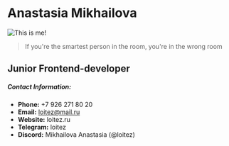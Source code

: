 # Anastasia Mikhailova

![This is me!](https://avatars.githubusercontent.com/u/87999189?v=4)

> If you're the smartest person in the room, you're in the wrong room

## Junior Frontend-developer

##### Contact Information:
- **Phone:** +7 926 271 80 20
- **Email:** loitez@mail.ru
- **Website:** loitez.ru
- **Telegram:** loitez
- **Discord:** Mikhailova Anastasia (@loitez)

